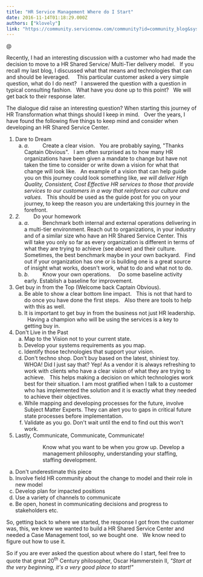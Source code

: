 ```yaml
---
title: "HR Service Management Where do I Start"
date: 2016-11-14T01:18:29.000Z
authors: ["klovely"]
link: "https://community.servicenow.com/community?id=community_blog&sys_id=7ecca265dbd0dbc01dcaf3231f961977"
---
```

<p>@ </p><p>Recently, I had an interesting discussion with a customer who had made the decision to move to a HR Shared Service/ Multi-Tier delivery model.   If you recall my last blog, I discussed what that means and technologies that can and should be leveraged.     This particular customer asked a very simple question, what do I do next?   I answered the question with a question in typical consulting fashion.   What have you done up to this point?   We will get back to their response later. </p><p>The dialogue did raise an interesting question? When starting this journey of HR Transformation what things should I keep in mind.   Over the years, I have found the following five things to keep mind and consider when developing an HR Shared Service Center. </p><p></p><ol style="list-style-type: decimal;"><li>Dare to Dream<ol style="list-style-type: lower-alpha;"><li><em>a.         </em>Create a clear vision.   You are probably saying, "Thanks Captain Obvious".   I am often surprised as to how many HR organizations have been given a mandate to change but have not taken the time to consider or write down a vision for what that change will look like.   An example of a vision that can help guide you on this journey could look something like, <em>we will deliver High Quality, Consistent, Cost Effective HR services to those that provide services to our customers in a way that reinforces our culture and values.   </em>This should be used as the guide post for you on your journey, to keep the reason you are undertaking this journey in the forefront. </li></ol></li><li><em>2.         </em>Do your homework<ol style="list-style-type: lower-alpha;"><li><em>a.         </em>Benchmark both internal and external operations delivering in a multi-tier environment. Reach out to organizations, in your industry and of a similar size who have an HR Shared Service Center. This will take you only so far as every organization is different in terms of what they are trying to achieve (see above) and their culture.     Sometimes, the best benchmark maybe in your own backyard.   Find out if your organization has one or is building one is a great source of insight what works, doesn't work, what to do and what not to do. </li><li><em>b.         </em>Know your own operations.     Do some baseline activity early. Establish a baseline for improvement. </li></ol></li><li>Get buy in from the Top (Welcome back Captain Obvious). <ol style="list-style-type: lower-alpha;"><li>Be able to show a clear bottom line impact.   This is not that hard to do once you have done the first steps.   Also there are tools to help with this as well. </li><li>It is important to get buy in from the business not just HR leadership.   Having a champion who will be using the services is a key to getting buy in. </li></ol></li><li>Don't Live in the Past<ol style="list-style-type: lower-alpha;"><li>Map to the Vision not to your current state. </li><li>Develop your systems requirements as you map. </li><li>Identify those technologies that support your vision. </li><li>Don't techno shop. Don't buy based on the latest, shiniest toy.   WHOA! Did I just say that? Yep! As a vendor it is always refreshing to work with clients who have a clear vision of what they are trying to achieve.   This helps making a decision on which technologies work best for their situation. I am most gratified when I talk to a customer who has implemented the solution and it is exactly what they needed to achieve their objectives. </li><li>While mapping and developing processes for the future, involve Subject Matter Experts. They can alert you to gaps in critical future state processes before implementation. </li><li>Validate as you go. Don't wait until the end to find out this won't work. </li></ol></li><li>Lastly, Communicate, Communicate, Communicate!</li></ol><p style="margin-left: 1.0in;">Know what you want to be when you grow up. Develop a management philosophy, understanding your staffing, staffing development. </p><ol style="list-style-type: lower-alpha;"><li>Don't underestimate this piece </li><li>Involve field HR community about the change to model and their role in new model</li><li>Develop plan for impacted positions</li><li>Use a variety of channels to communicate</li><li>Be open, honest in communicating decisions and progress to stakeholders etc. </li></ol><p></p><p>So, getting back to where we started, the response I got from the customer was, this, we knew we wanted to build a HR Shared Service Center and needed a Case Management tool, so we bought one.   We know need to figure out how to use it.   </p><p>So if you are ever asked the question about where do I start, feel free to quote that great 20<sup>th</sup> Century philosopher, Oscar Hammerstein II,<em> "Start at the very beginning, it's a very good place to start!"</em></p>